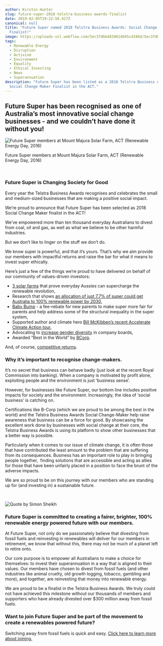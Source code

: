 ```yaml
---
author: Kirstin Hunter
slug: future-super-2018-telstra-business-awards-finalist
date: 2019-02-05T19:22:50.417Z
canonical: null
title: "Future Super named 2018 Telstra Business Awards: Social Change Maker
  Finalist!"
image: https://uploads-ssl.webflow.com/5ec37dbb4834014045cd346d/5ec37dbc4834018008cd3daa_Future%20Super%20members%20(1)%20(1).jpg
tags:
  - Renewable Energy
  - Disruption
  - Activism
  - Environment
  - Equality
  - Ethical Investing
  - News
  - Superannuation
description: "Future Super has been listed as a 2018 Telstra Business Awards:
  Social Change Maker Finalist in the ACT."
---
```


## Future Super has been recognised as one of Australia’s most innovative social change businesses - and we couldn’t have done it without you!

![Future Super members at Mount Majura Solar Farm, ACT (Renewable Energy Day, 2016)](<https://uploads-ssl.webflow.com/5ec37dbb4834014045cd346d/5ec37dbc4834018008cd3daa_Future%20Super%20members%20(1)%20(1).jpg>)

Future Super members at Mount Majura Solar Farm, ACT (Renewable Energy Day, 2016)

‍

### Future Super is Changing Society for Good

Every year the Telstra Business Awards recognises and celebrates the small and medium-sized businesses that are making a positive social impact.

We’re proud to announce that Future Super has been selected as 2018 Social Change Maker finalist in the ACT!

We’ve empowered more than ten thousand everyday Australians to divest from coal, oil and gas, as well as what we believe to be other harmful industries.

But we don’t like to linger on the stuff we don’t do.

We know super is powerful, and that it’s yours. That’s why we aim provide our members with impactful returns and raise the bar for what it means to invest super ethically.

Here’s just a few of the things we’re proud to have delivered on behalf of our community of values-driven investors:

- [3 solar farms](https://www.myfuturesuper.com.au/blog/3-solar-farms-that-prove-everyday-aussies-can-supercharge-the-renewables-revolution) that prove everyday Aussies can supercharge the renewable revolution,
- Research that shows [an allocation of just 7.7% of super could get Australia to 100% renewable power by 2030](https://www.myfuturesuper.com.au/blog/new-research-reveals-that-7-7-of-australias-retirement-savings-could-fund-100-renewable-power-by-2030),
- [Baby Bump](https://www.myfuturesuper.com.au/blog/having-a-baby-thats-super) - a fee-rebate for new parents to make super more fair for parents and help address some of the structural inequality in the super system,
- Supported author and climate hero [Bill McKibben’s recent Accelerate Climate Action tour](https://www.myfuturesuper.com.au/blog/this-is-our-why-reflections-on-bill-mckibbens-accelerate-climate-action-tour),
- Advocating to [increase gender diversity](https://www.myfuturesuper.com.au/blog/divest-from-the-patriarchy-why-future-super-is-advocating-for-gender-diversity-in-the-boardroom) in company boards,
- Awarded “Best in the World” by [BCorp](http://bcorporation.com.au/).

And, of course, [competitive returns](https://www.myfuturesuper.com.au/choosing/performanceandreturns).

### Why it’s important to recognise change-makers.

It’s no secret that business can behave badly (just look at the recent Royal Commission into banking). When a company is motivated by profit alone, exploiting people and the environment is just ‘business sense’.

However, for businesses like Future Super, our bottom line includes positive impacts for society and the environment. Increasingly, the idea of ‘social business’ is catching on.

Certifications like B-Corp (which we are proud to be among the best in the world) and the Telstra Business Awards Social Change-Maker help raise awareness that business can be a force for good. By showcasing the excellent work done by businesses with social change at their core, the Telstra Business Awards is using its platform to show other businesses that a better way is possible.

Particularly when it comes to our issue of climate change, it is often those that have contributed the least amount to the problem that are suffering from its consequences. Business has an important role to play in bringing people together,  finding solutions that are accessible and acting as allies for those that have been unfairly placed in a position to face the brunt of the adverse impacts.

We are so proud to be on this journey with our members who are standing up for (and investing in) a sustainable future.

‍

![Quote by Simon Sheikh](https://uploads-ssl.webflow.com/5ec37dbb4834014045cd346d/5ec37dbc4834015218cd3c54_Simon-quote.jpg)

### Future Super is committed to creating a fairer, brighter, 100% renewable energy powered future with our members.

At Future Super, not only do we passionately believe that divesting from fossil fuels and reinvesting in renewables will deliver for our members in retirement, we know that without this, there may not be much of a planet left to retire onto.

Our core purpose is to empower all Australians to make a choice for themselves: to invest their superannuation in a way that is aligned to their values. Our members have chosen to divest from fossil fuels (and other industries like animal cruelty, old growth logging, tobacco, gambling and more), and together, are reinvesting that money into renewable energy.

We are proud to be a finalist in the Telstra Business Awards. We truly could not have achieved this milestone without our thousands of members and supporters who have already divested over $300 million away from fossil fuels.

### Want to join Future Super and be part of the movement to create a renewables powered future?

Switching away from fossil fuels is quick and easy. [Click here to learn more about joining.](https://www.myfuturesuper.com.au/super#sign-up)
